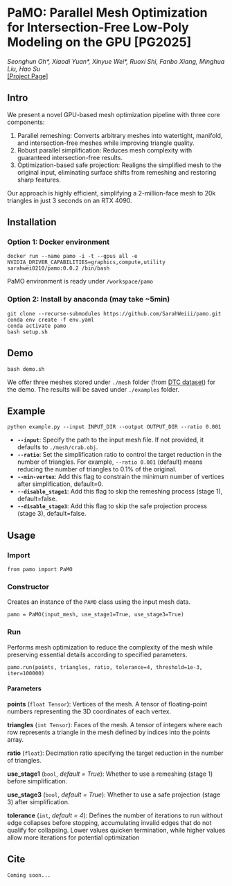# PaMO: Parallel Mesh Optimization for Intersection-Free Low-Poly Modeling on the GPU [PG2025]

*Seonghun Oh\*, Xiaodi Yuan\*, Xinyue Wei\*, Ruoxi Shi, Fanbo Xiang, Minghua Liu, Hao Su*
<br>[[Project Page]](https://seonghunn.github.io/pamo/)

## Intro
We present a novel GPU-based mesh optimization pipeline with three core components:
1. Parallel remeshing: Converts arbitrary meshes into watertight, manifold, and intersection-free meshes while improving triangle quality.
2. Robust parallel simplification: Reduces mesh complexity with guaranteed intersection-free results.
3. Optimization-based safe projection: Realigns the simplified mesh to the original input, eliminating surface shifts from remeshing and restoring sharp features.

Our approach is highly efficient, simplifying a 2-million-face mesh to 20k triangles in just 3 seconds on an RTX 4090.

## Installation
### Option 1: Docker environment
```
docker run --name pamo -i -t --gpus all -e NVIDIA_DRIVER_CAPABILITIES=graphics,compute,utility sarahwei0210/pamo:0.0.2 /bin/bash
```
PaMO environment is ready under `/workspace/pamo`

### Option 2: Install by anaconda (may take ~5min)
```
git clone --recurse-submodules https://github.com/SarahWeiii/pamo.git
conda env create -f env.yaml
conda activate pamo
bash setup.sh
```

## Demo

```
bash demo.sh
```
We offer three meshes stored under `./mesh` folder (from [DTC dataset](https://ai.meta.com/blog/digital-twin-catalog-3d-reconstruction-shopify-reality-labs-research/)) for the demo. The results will be saved under `./examples` folder.

## Example
```
python example.py --input INPUT_DIR --output OUTPUT_DIR --ratio 0.001
```

- **`--input`**: Specify the path to the input mesh file. If not provided, it defaults to `./mesh/crab.obj`.
- **`--ratio`**: Set the simplification ratio to control the target reduction in the number of triangles. For example, `--ratio 0.001` (default) means reducing the number of triangles to 0.1% of the original.
- **`--min-vertex`**: Add this flag to constrain the minimum number of vertices after simplification, default=0.
- **`--disable_stage1`**: Add this flag to skip the remeshing process (stage 1), default=false.
- **`--disable_stage3`**: Add this flag to skip the safe projection process (stage 3), default=false.

## Usage
### Import
```
from pamo import PaMO
```
### Constructor
Creates an instance of the `PAMO` class using the input mesh data.
```
pamo = PaMO(input_mesh, use_stage1=True, use_stage3=True)
```
### Run
Performs mesh optimization to reduce the complexity of the mesh while preserving essential details according to specified parameters.
```
pamo.run(points, triangles, ratio, tolerance=4, threshold=1e-3, iter=100000)
```

#### Parameters
**points** (`float Tensor`): Vertices of the mesh. A tensor of floating-point numbers representing the 3D coordinates of each vertex.

**triangles** (`int Tensor`): Faces of the mesh. A tensor of integers where each row represents a triangle in the mesh defined by indices into the points array.

**ratio** (`float`): Decimation ratio specifying the target reduction in the number of triangles.

**use_stage1** (`bool`, *default = True*): Whether to use a remeshing (stage 1) before simplification.

**use_stage3** (`bool`, *default = True*): Whether to use a safe projection (stage 3) after simplification.

**tolerance** (`int`, *default = 4*): Defines the number of iterations to run without edge collapses before stopping, accumulating invalid edges that do not qualify for collapsing. Lower values quicken termination, while higher values allow more iterations for potential optimization

## Cite
```
Coming soon...
```
